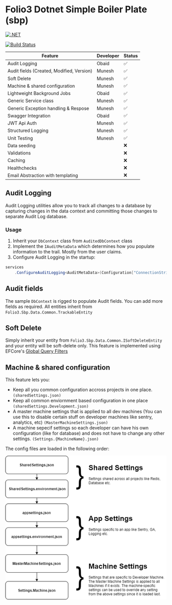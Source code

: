 # Folio3 Dotnet Simple Boiler Plate (sbp)

[![.NET](https://github.com/ObaidUrRehman/folio3-dotnet-boilerplate/actions/workflows/dotnet.yml/badge.svg)](https://github.com/ObaidUrRehman/folio3-dotnet-boilerplate/actions/workflows/dotnet.yml)

[![Build Status](https://dev.azure.com/obaid-folio3/Folio3.DotNet.Sbp/_apis/build/status/ObaidUrRehman.folio3-dotnet-boilerplate?branchName=master)](https://dev.azure.com/obaid-folio3/Folio3.DotNet.Sbp/_build/latest?definitionId=1&branchName=master)


| Feature                                       | Developer | Status |
| --------------------------------------------- | --------- |--------|
|  Audit Logging                                | Obaid     | ✅ |
|  Audit fields (Created, Modified, Version)    | Munesh    | ✅ |
|  Soft Delete                                  | Munesh    | ✅ |
|  Machine & shared configuration               | Munesh    | ✅ |
|  Lightweight Background Jobs                  | Obaid     | ✅ |
|  Generic Service class                        | Munesh    | ✅ |
|  Generic Exception handling & Respose         | Munesh    | ✅ |
|  Swagger Integration                          | Obaid     | ✅ |
|  JWT Api Auth                                 | Munesh    | ✅ |
|  Structured Logging                           | Munesh    | ✅ |
|  Unit Testing                                 | Munesh    | ✅ |
|  Data seeding                                 |           | ❌ |
|  Validations                                  |           | ❌ |
|  Caching                                      |           | ❌ |
|  Healthchecks                                 |           | ❌ |
|  Email Abstraction with templating            |           | ❌ |

## Audit Logging
Audit Logging utilities allow you to track all changes to a database by capturing changes in the data context and committing those changes to separate Audit Log database.

### Usage
1. Inherit your `DbContext` class from `AuditedDbContext` class
2. Implement the `IAuditMetaData` which determines how you populate information to the trail. Mostly from the user claims.
3. Configure Audit Logging in the startup:
```csharp
services
    .ConfigureAuditLogging<AuditMetaData>(Configuration["ConnectionStrings:auditLog"])
```

## Audit fields
The sample `DbContext` is rigged to populate Audit fields. You can add more fields as required. All entities inherit from `Folio3.Sbp.Data.Common.TrackableEntity`

## Soft Delete
Simply inherit your entity from `Folio3.Sbp.Data.Common.ISoftDeleteEntity` and your entity will be soft-delete only. This feature is implemented using EFCore's [Global Query Filters](https://docs.microsoft.com/en-us/ef/core/querying/filters)

## Machine & shared configuration
This feature lets you:
* Keep all you common configuration accross projects in one place. `(sharedSettings.json)`
* Keep all common enviornment based configuration in one place `(sharedSettings.Development.json)`
* A master machine settings that is applied to all dev machines (You can use this to disable certain stuff on developer machines like sentry, analytics, etc) `(MasterMachineSettings.json)`
* A machine sepecif settings so each developer can have his own configuration (like for database) and does not have to change any other settings. `(Settings.{MachineName}.json)`

The config files are loaded in the following order:

![Machine & Shared configuration](doc/image003.png)
